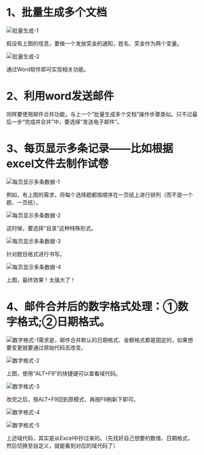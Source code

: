# 1、批量生成多个文档

![批量生成-1](D:\StudyMaterials\IT技术学习\1、Excel\王佩丰Excel24讲笔记\章节二\第十三讲图片\批量生成-1.png)

假设有上图的信息，要做一个发放奖金的通知，姓名、奖金作为两个变量。

![批量生成-2](D:\StudyMaterials\IT技术学习\1、Excel\王佩丰Excel24讲笔记\章节二\第十三讲图片\批量生成-2.png)

通过Word软件即可实现相关功能。



# 2、利用word发送邮件

同样要使用邮件合并功能，与上一个“批量生成多个文档”操作步骤类似。只不过最后一步“完成并合并”中，要选择“发送电子邮件”。



# 3、每页显示多条记录——比如根据excel文件去制作试卷

![每页显示多条数据-1](D:\StudyMaterials\IT技术学习\1、Excel\王佩丰Excel24讲笔记\章节二\第十三讲图片\每页显示多条数据-1.png)

例如，有上图的需求，将每个选择题都按顺序在一页纸上进行排列（而不是一个题、一页纸）。

![每页显示多条数据-2](D:\StudyMaterials\IT技术学习\1、Excel\王佩丰Excel24讲笔记\章节二\第十三讲图片\每页显示多条数据-2.png)

这时候，要选择“目录”这种特殊形式。

![每页显示多条数据-3](D:\StudyMaterials\IT技术学习\1、Excel\王佩丰Excel24讲笔记\章节二\第十三讲图片\每页显示多条数据-3.png)

针对题目格式进行书写。

![每页显示多条数据-4](D:\StudyMaterials\IT技术学习\1、Excel\王佩丰Excel24讲笔记\章节二\第十三讲图片\每页显示多条数据-4.png)

上图，最终效果！太强大了！



# 4、邮件合并后的数字格式处理：①数字格式;②日期格式。

![数字格式-1](D:\StudyMaterials\IT技术学习\1、Excel\王佩丰Excel24讲笔记\章节二\第十三讲图片\数字格式-1.png)需求是，邮件合并默认的日期格式、金额格式都是固定的，如果想要变更就要通过原始代码去改变。

![数字格式-2](D:\StudyMaterials\IT技术学习\1、Excel\王佩丰Excel24讲笔记\章节二\第十三讲图片\数字格式-2.png)

上图，使用“ALT+F9”的快捷键可以查看域代码。

![数字格式-3](D:\StudyMaterials\IT技术学习\1、Excel\王佩丰Excel24讲笔记\章节二\第十三讲图片\数字格式-3.png)

改完之后，按ALT+F9回到原模式，再按F9刷新下即可。

![数字格式-4](D:\StudyMaterials\IT技术学习\1、Excel\王佩丰Excel24讲笔记\章节二\第十三讲图片\数字格式-4.png)

![数字格式-5](D:\StudyMaterials\IT技术学习\1、Excel\王佩丰Excel24讲笔记\章节二\第十三讲图片\数字格式-5.png)

上述域代码，其实是从Excel中抄过来的。（先找好自己想要的数值、日期格式，然后切换至自定义，就能看到对应的域代码了）